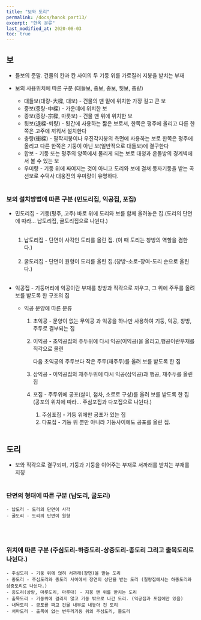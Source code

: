 ```yaml
---
title: "보와 도리"
permalink: /docs/hanok part13/
excerpt: "한옥 분류"
last_modified_at: 2020-08-03
toc: true
---
```


## 보
- 들보의 준말.
	    건물의 칸과 칸 사이의 두 기둥 위를 가로질러 지붕을 받치는 부재

- 보의 사용위치에 따른 구분 (대들보, 중보, 종보, 툇보, 충량)
	- 대들보(대량-大樑, 대보) - 건물의 맨 밑에 위치한 가장 길고 큰 보
	- 중보(중량-中樑) - 가운데에 위치한 보
	- 종보(종량-宗樑, 마룻보) - 건물 맨 위에 위치한 보
	- 툇보(退樑-퇴량) - 툇간에 사용하는 짧은 보로서, 한쪽은 평주에 올리고 다른 한쪽은 고주에 끼워서 설치한다
	- 충량(衝樑) - 팔작지붕이나 우진각지붕의 측면에 사용하는 보로 한쪽은 평주에 올리고 다른 한쪽은 기둥이 아닌 보(일반적으로 대들보)에 결구한다
	- 합보 - 기둥 또는 평주의 양쪽에서 물리게 되는 보로 대청과 온돌방의 경계벽에서 볼 수 있는 보
	- 우미량 - 기둥 위에 짜여지는 것이 아니고 도리와 보에 걸쳐 동자기둥을 받는 곡선보로 수덕사 대웅전의 우미량이 유명하다.
<br><br>

 ### 보의 설치방법에 따른 구분 (민도리집, 익공집, 포집)
- 민도리집 - 기둥(평주, 고주) 바로 위에 도리와 보를 함께 올려놓은 집.(도리의 단면에 따라... 납도리집, 굴도리집으로 나뉜다.)
  <br><br>
    1. 납도리집 - 단면이 사각인 도리를 올린 집. (이 때 도리는 창방의 역할을 겸한다.)
<br><br>
    2. 굴도리집 - 단면이 원형이 도리를 올린 집.(창방-소로-장여-도리 순으로 올린다.)
<br><br>

- 익공집 - 기둥머리에 익공이란 부재를 창방과 직각으로 끼우고, 그 위에 주두를 올려  보를 받도록   한 구조의 집
    - 익공 문양에 따른 분류
		1. 초익공 - 문양이 없는 무익공 과 익공을 하나만 사용하여 기둥, 익공, 창방, 주두로 결부되는 집
		2. 이익공 - 초익공집의 주두위에 다시 익공(이익공)을 올리고,행공이란부재를 직각으로 올린

             다음 초익공의 주두보다 작은 주두(재주두)를 올려 보를 받도록  한 집
		3. 삼익공 - 이익공집의 재주두위에 다시 익공(삼익공)과 행공, 재주두를 올린 집
		4. 포집 - 주두위에 공포(살미, 첨차, 소로로 구성)를 올려 보를 받도록 한 집 (공포의 위치에 따라... 주심포집과 다포집으로 나뉜다.)
      		1) 주심포집 - 기둥 위에만 공포가 있는 집
      		2) 다포집 - 기둥 위 뿐만 아니라 기둥사이에도 공포를 올린 집.
<br><br>

## 도리
- 보와 직각으로 결구되며,
	    기둥과 기둥을 이어주는 부재로 서까래를 받치는 부재를 지칭
<br><br>

### 단면의 형태에 따른 구분 (납도리, 굴도리)
	- 납도리 - 도리의 단면이 사각
	- 굴도리 - 도리의 단면이 원형
<br><br>

### 위치에 따른 구분 (주심도리-하중도리-상중도리-종도리 그리고 출목도리로 나뉜다.)
	- 주심도리 - 기둥 위에 얹혀 서까래(장연)을 받는 도리
	- 중도리 - 주심도리와 종도리 사이에서 장연의 상단을 받는 도리 (칠량집에서는 하중도리와 상중도리로 나뉜다.)
	- 종도리(상량, 마룻도리, 마룻대) - 지붕 맨 위를 받치는 도리
	- 출목도리 - 기둥위에 걸리지 않고 기둥 밖으로 나간 도리. (익공집과 포집에만 있음)
	- 내목도리 - 공포를 짜고 건물 내부로 내놓아 건 도리
	- 처마도리 - 출목이 없는 변두리기둥 위의 주심도리, 들도리
<br><br>